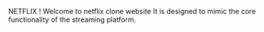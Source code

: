 NETFLIX
! Welcome to netflix clone website
It is designed to mimic the core functionality of the streaming platform.
